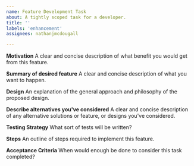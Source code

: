 ```yaml
---
name: Feature Development Task
about: A tightly scoped task for a developer.
title: ''
labels: 'enhancement'
assignees: nathanjmcdougall

---
```


**Motivation**
A clear and concise description of what benefit you would get from this feature.

**Summary of desired feature**
A clear and concise description of what you want to happen.

**Design**
An explanation of the general approach and philosophy of the proposed design.

**Describe alternatives you've considered**
A clear and concise description of any alternative solutions or feature, or designs you've considered.

**Testing Strategy**
What sort of tests will be written?

**Steps**
An outline of steps required to implement this feature.

**Acceptance Criteria**
When would enough be done to consider this task completed?
